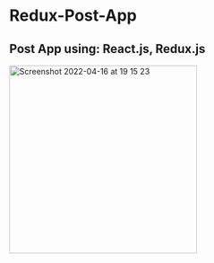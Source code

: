 # Redux-Post-App

## Post App using: React.js, Redux.js

<img width="335" alt="Screenshot 2022-04-16 at 19 15 23" src="https://user-images.githubusercontent.com/68688135/163685008-9c5a71e9-da54-4681-95cd-07a3d0f4532f.png">

